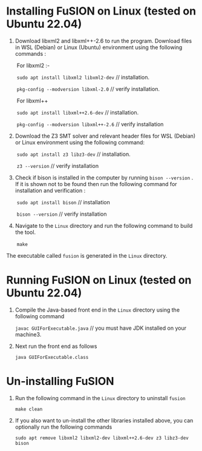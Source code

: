 # Installing FuSION on Linux (tested on Ubuntu 22.04)

1. Download libxml2 and libxml++-2.6 to run the program. Download files in WSL (Debian) or Linux (Ubuntu) environment using the following commands :

   ​ For libxml2 :-

   ​ `sudo apt install libxml2 libxml2-dev` // installation.

   ​ `pkg-config --modversion libxml-2.0` // verify installation.

   ​ For libxml++

   ​ `sudo apt install libxml++2.6-dev` // installation.

   ​ `pkg-config --modversion libxml++-2.6` // verify installation

2. Download the Z3 SMT solver and relevant header files for WSL (Debian) or Linux environment using the following command:

   ​ `sudo apt install z3 libz3-dev` // installation.

   ​ `z3 --version` // verify installation

3. Check if bison is installed in the computer by running `bison --version` . If it is shown not to be found then run the following command for installation and verification :

   ​ `sudo apt install bison` // installation

   ​ `bison --version` // verify installation

4. Navigate to the `Linux` directory and run the following command to build the tool.  

   ​ `make`

  The executable called `fusion` is generated in the `Linux` directory.


# Running FuSION on Linux (tested on Ubuntu 22.04)

1. Compile the Java-based front end in the `Linux` directory using the following command

     `javac GUIForExecutable.java` // you must have JDK installed on your machine3. 

2. Next run the front end as follows

      `java GUIForExecutable.class`
   

# Un-installing FuSION 

1. Run the following command in the `Linux` directory to uninstall `fusion`
   
     `make clean`
   
2. If you also want to un-install the other libraries installed above, you can optionally run the following commands

     `sudo apt remove libxml2 libxml2-dev libxml++2.6-dev z3 libz3-dev bison`

   


   
